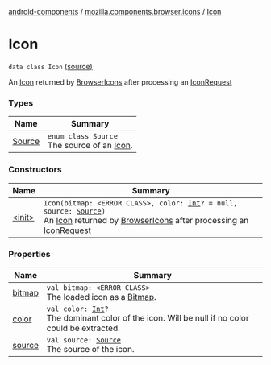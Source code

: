 [android-components](../../index.md) / [mozilla.components.browser.icons](../index.md) / [Icon](./index.md)

# Icon

`data class Icon` [(source)](https://github.com/mozilla-mobile/android-components/blob/master/components/browser/icons/src/main/java/mozilla/components/browser/icons/Icon.kt#L16)

An [Icon](./index.md) returned by [BrowserIcons](../-browser-icons/index.md) after processing an [IconRequest](../-icon-request/index.md)

### Types

| Name | Summary |
|---|---|
| [Source](-source/index.md) | `enum class Source`<br>The source of an [Icon](./index.md). |

### Constructors

| Name | Summary |
|---|---|
| [&lt;init&gt;](-init-.md) | `Icon(bitmap: <ERROR CLASS>, color: `[`Int`](https://kotlinlang.org/api/latest/jvm/stdlib/kotlin/-int/index.html)`? = null, source: `[`Source`](-source/index.md)`)`<br>An [Icon](./index.md) returned by [BrowserIcons](../-browser-icons/index.md) after processing an [IconRequest](../-icon-request/index.md) |

### Properties

| Name | Summary |
|---|---|
| [bitmap](bitmap.md) | `val bitmap: <ERROR CLASS>`<br>The loaded icon as a [Bitmap](#). |
| [color](color.md) | `val color: `[`Int`](https://kotlinlang.org/api/latest/jvm/stdlib/kotlin/-int/index.html)`?`<br>The dominant color of the icon. Will be null if no color could be extracted. |
| [source](source.md) | `val source: `[`Source`](-source/index.md)<br>The source of the icon. |
